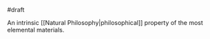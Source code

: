 #draft

An intrinsic [[Natural Philosophy|philosophical]] property of the most elemental materials. 

